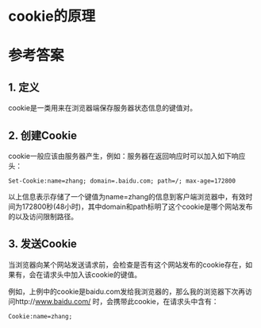 # cookie的原理

# 参考答案

## 1. 定义
cookie是一类用来在浏览器端保存服务器状态信息的键值对。

## 2. 创建Cookie
cookie一般应该由服务器产生，例如：服务器在返回响应时可以加入如下响应头：


```
Set-Cookie:name=zhang; domain=.baidu.com; path=/; max-age=172800
```
以上信息表示存储了一个键值为name=zhang的信息到客户端浏览器中，有效时间为172800秒(48小时)，其中domain和path标明了这个cookie是哪个网站发布的以及访问限制路径。

## 3. 发送Cookie
当浏览器向某个网站发送请求前，会检查是否有这个网站发布的cookie存在，如果有，会在请求头中加入该cookie的键值。

例如，上例中的cookie是baidu.com发给我浏览器的，那么我的浏览器下次再访问http://www.baidu.com/ 时，会携带此cookie，在请求头中含有：
```
Cookie:name=zhang;
```






